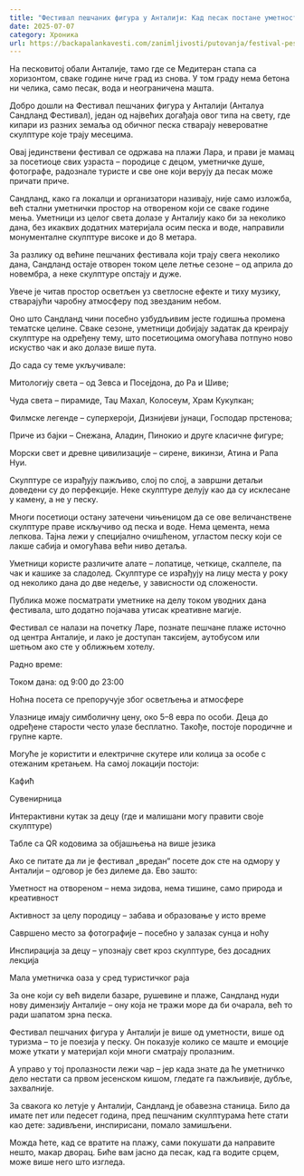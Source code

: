 ```yaml
---
title: "Фестивал пешчаних фигура у Анталији: Кад песак постане уметност"
date: 2025-07-07
category: Хроника
url: https://backapalankavesti.com/zanimljivosti/putovanja/festival-pescanih-figura-u-antaliji-kad-pesak-postane-umetnost/
---
```


На песковитој обали Анталије, тамо где се Медитеран стапа са хоризонтом, сваке године ниче град из снова. У том граду нема бетона ни челика, само песак, вода и неограничена машта.

Добро дошли на Фестивал пешчаних фигура у Анталији (Анталyа Сандланд Фестивал), један од највећих догађаја овог типа на свету, где кипари из разних земаља од обичног песка стварају невероватне скулптуре које трају месецима.

Овај јединствени фестивал се одржава на плажи Лара, и прави је мамац за посетиоце свих узраста – породице с децом, уметничке душе, фотографе, радознале туристе и све оне који верују да песак може причати приче.

Сандланд, како га локалци и организатори називају, није само изложба, већ стални уметнички простор на отвореном који се сваке године мења. Уметници из целог света долазе у Анталију како би за неколико дана, без икаквих додатних материјала осим песка и воде, направили монументалне скулптуре високе и до 8 метара.

За разлику од већине пешчаних фестивала који трају свега неколико дана, Сандланд остаје отворен током целе летње сезоне – од априла до новембра, а неке скулптуре опстају и дуже.

Увече је читав простор осветљен уз светлосне ефекте и тиху музику, стварајући чаробну атмосферу под звезданим небом.

Оно што Сандланд чини посебно узбудљивим јесте годишња промена тематске целине. Сваке сезоне, уметници добијају задатак да креирају скулптуре на одређену тему, што посетиоцима омогућава потпуно ново искуство чак и ако долазе више пута.

До сада су теме укључивале:

Митологију света – од Зевса и Посејдона, до Ра и Шиве;

Чуда света – пирамиде, Таџ Махал, Колосеум, Храм Кукулкан;

Филмске легенде – суперхероји, Дизнијеви јунаци, Господар прстенова;

Приче из бајки – Снежана, Аладин, Пинокио и друге класичне фигуре;

Морски свет и древне цивилизације – сирене, викинзи, Атина и Рапа Нуи.

Скулптуре се израђују пажљиво, слој по слој, а завршни детаљи доведени су до перфекције. Неке скулптуре делују као да су исклесане у камену, а не у песку.

Многи посетиоци остану затечени чињеницом да се ове величанствене скулптуре праве искључиво од песка и воде. Нема цемента, нема лепкова. Тајна лежи у специјално очишћеном, угластом песку који се лакше сабија и омогућава већи ниво детаља.

Уметници користе различите алате – лопатице, четкице, скалпеле, па чак и кашике за сладолед. Скулптуре се израђују на лицу места у року од неколико дана до две недеље, у зависности од сложености.

Публика може посматрати уметнике на делу током уводних дана фестивала, што додатно појачава утисак креативне магије.

Фестивал се налази на почетку Ларе, познате пешчане плаже источно од центра Анталије, и лако је доступан таксијем, аутобусом или шетњом ако сте у оближњем хотелу.

Радно време:

Током дана: од 9:00 до 23:00

Ноћна посета се препоручује због осветљења и атмосфере

Улазнице имају симболичну цену, око 5–8 евра по особи. Деца до одређене старости често улазе бесплатно. Такође, постоје породичне и групне карте.

Могуће је користити и електричне скутере или колица за особе с отежаним кретањем. На самој локацији постоји:

Кафић

Сувенирница

Интерактивни кутак за децу (где и малишани могу правити своје скулптуре)

Табле са QR кодовима за објашњења на више језика

Ако се питате да ли је фестивал „вредан“ посете док сте на одмору у Анталији – одговор је без дилеме да. Ево зашто:

Уметност на отвореном – нема зидова, нема тишине, само природа и креативност

Активност за целу породицу – забава и образовање у исто време

Савршено место за фотографије – посебно у залазак сунца и ноћу

Инспирација за децу – упознају свет кроз скулптуре, без досадних лекција

Мала уметничка оаза у сред туристичког раја

За оне који су већ видели базаре, рушевине и плаже, Сандланд нуди нову димензију Анталије – ону која не тражи море да би очарала, већ то ради шапатом зрна песка.

Фестивал пешчаних фигура у Анталији је више од уметности, више од туризма – то је поезија у песку. Он показује колико се маште и емоције може уткати у материјал који многи сматрају пролазним.

А управо у тој пролазности лежи чар – јер када знате да ће уметничко дело нестати са првом јесенском кишом, гледате га пажљивије, дубље, захвалније.

За свакога ко летује у Анталији, Сандланд је обавезна станица. Било да имате пет или педесет година, пред пешчаним скулптурама ћете стати као дете: задивљени, инспирисани, помало замишљени.

Можда ћете, кад се вратите на плажу, сами покушати да направите нешто, макар дворац. Биће вам јасно да песак, кад га водите срцем, може више него што изгледа.
